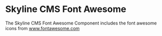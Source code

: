 # Skyline CMS Font Awesome
The Skyline CMS Font Awesome Component includes the font awesome icons from www.fontawesome.com
